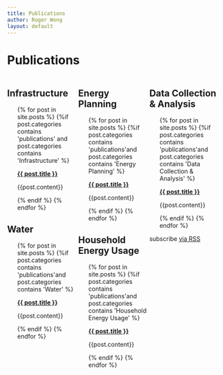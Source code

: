 ```yaml
---
title: Publications
author: Roger Wong
layout: default
---
```

<div>
<h1 class="page-heading">Publications</h1>

<div class="col-md-4" style="float:left; margin:0; width:33%;">
  <h2> Infrastructure</h2>
  <ul class="post-list" style="list-style-type:none">
    {% for post in site.posts %}
      {%if post.categories contains 'publications' and post.categories contains 'Infrastructure' %}
          <li>
            <p><strong>
              <a class="post-link" href="{{ post.link }}" target="\_blank">{{ post.title }}</a>
            </strong></p>
            <p>{{post.content}}</p>
          </li>
      {% endif %}
    {% endfor %}
  </ul>
  <h2> Water</h2>
  <ul class="post-list" style="list-style-type:none">
    {% for post in site.posts %}
      {%if post.categories contains 'publications'and post.categories contains 'Water' %}
          <li>
            <p><strong>
              <a class="post-link" href="{{ post.link }}" target="\_blank">{{ post.title }}</a>
            </strong></p>
            <p>{{post.content}}</p>
          </li>
      {% endif %}
    {% endfor %}
  </ul>
</div>
<div class="col-md-4"  style="float:left; margin:0; width:33%;">
  <h2>Energy Planning</h2>
  <ul class="post-list" style="list-style-type:none">
    {% for post in site.posts %}
      {%if post.categories contains 'publications'and post.categories contains 'Energy Planning' %}
          <li>
            <p><strong>
              <a class="post-link" href="{{ post.link }}" target="\_blank">{{ post.title }}</a>
            </strong></p>
            <p>{{post.content}}</p>
          </li>
      {% endif %}
    {% endfor %}
  </ul>

  <h2>Household Energy Usage</h2>
  <ul class="post-list" style="list-style-type:none">
    {% for post in site.posts %}
      {%if post.categories contains 'publications'and post.categories contains 'Household Energy Usage' %}
          <li>
            <p><strong>
              <a class="post-link" href="{{ post.link }}" target="\_blank">{{ post.title }}</a>
            </strong></p>
            <p>{{post.content}}</p>
          </li>
      {% endif %}
    {% endfor %}
  </ul>
</div>

<div class="col-md-4"  style="float:left; margin:0; width:33%;">
  <h2>Data Collection & Analysis</h2>
  <ul class="post-list" style="list-style-type:none">
    {% for post in site.posts %}
      {%if post.categories contains 'publications'and post.categories contains 'Data Collection & Analysis' %}
          <li>
            <p><strong>
              <a class="post-link" href="{{ post.link }}" target="\_blank">{{ post.title }}</a>
            </strong>
            </p>
            <p>{{post.content}}</p>
          </li>
      {% endif %}
    {% endfor %}
  </ul>
</div>

<p class="rss-subscribe">subscribe <a href="{{ "/feed.xml" | prepend: site.baseurl }}">via RSS</a></p>


</div>
